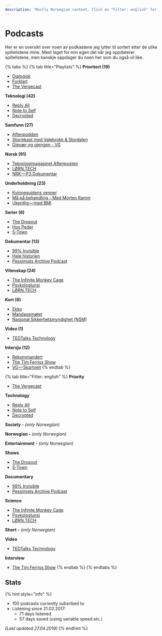 ```yaml
---
description: 'Mostly Norwegian content. Click on "Filter: english" for only english content.'
---
```


# Podcasts

Her er en oversikt over noen av podkastene jeg lytter til sortert etter de ulike spillelistene mine. Mest laget for min egen del når jeg oppdaterer spillelistene, men kanskje oppdager du noen her som du også vil like.

{% tabs %}
{% tab title="Playlists" %}
**Prioritert \(19\)**

* [Dialogisk](https://www.modernemedia.no/dialogisk)
* [Forklart](https://www.aftenposten.no/emne/Forklart)
* [The Vergecast](https://www.theverge.com/the-vergecast)

**Teknologi \(42\)**

* [Reply All](https://gimletmedia.com/shows/reply-all)
* [Note to Self](https://www.wnycstudios.org/shows/notetoself)
* [Decrypted](https://www.bloomberg.com/podcasts/decrypted)

**Samfunn \(27\)**

* [Aftenpodden](https://www.aftenposten.no/podkast#/aftenpodden)
* [Stormkast med Valebrokk & Stordalen](https://podtail.com/no/podcast/stormkast-med-valebrokk-stordalen/)
* [Gievær og gjengen - VG](https://www.vg.no/podcast/giaever-og-joffen/)

**Norsk \(91\)**

* [Teknologimagasinet Aftenposten](https://www.aftenposten.no/tag/Teknologimagasinet)
* [LØRN.TECH](https://lorn.tech/)
* [NRK — P3 Dokumentar](https://p3.no/dokumentar/)

**Underholdning \(23\)**

* [Kvinneguidens venner](https://podtail.com/no/podcast/kvinneguidens-venner/)
* [Må på behandling - Med Morten Ramm](https://podtail.com/no/podcast/ma-pa-behandling-med-morten-ramm/)
* [Ukentlig — med BMI](https://podtail.com/podcast/ukentlig-med-bmi/)

**Serier \(6\)**

* [The Dropout](http://abcradio.com/podcasts/the-dropout/)
* [Hos Peder](https://radio.nrk.no/podkast/hos_peder/nrkno-poddkast-25572-129444-10012018015400)
* [S-Town](https://stownpodcast.org/)

**Dokumentar \(13\)**

* [99% Invisible](https://99percentinvisible.org/)
* [Hele historien](https://www.nrk.no/dokumentar/xl/hele-historien-1.13872591)
* [Pessimists Archive Podcast](https://pessimists.co/)

**Vitenskap \(24\)**

* [The Infinite Monkey Cage](https://www.bbc.co.uk/programmes/b00snr0w/episodes/downloads)
* [Psykologlunsj](https://podtail.com/no/podcast/psykologlunsj/)
* [LØRN.TECH](https://lorn.tech/)

**Kort \(6\)**

* [Ekko](https://radio.nrk.no/podkast/ekko_-_et_aktuelt_samfunnsprogram)
* [Mandagsmøtet](https://www.dn.no/staticprojects/2019/01/mandagsmotet/)
* [Nasjonal Sikkerhetsmyndighet \(NSM\)](https://www.nsm.stat.no/blogg/)

**Video \(1\)**

* [TEDTalks Technology](https://www.ted.com/topics/technology)

**Intervju \(12\)**

* [Rekommandert](http://www.rubicontv.no/radio/25/rekommandert)
* [The Tim Ferriss Show](https://tim.blog/podcast/)
* [VG — Skartveit](https://www.vg.no/podcast/skartveit/)
{% endtab %}

{% tab title="Filter: english" %}
**Priority**

* [The Vergecast](https://www.theverge.com/the-vergecast)

**Technology**

* [Reply All](https://gimletmedia.com/shows/reply-all)
* [Note to Self](https://www.wnycstudios.org/shows/notetoself)
* [Decrypted](https://www.bloomberg.com/podcasts/decrypted)

**Society -** _\(only Norwegian\)_

**Norwegian -** _\(only Norwegian\)_

**Entertainment -** _\(only Norwegian\)_

**Shows**

* [The Dropout](http://abcradio.com/podcasts/the-dropout/)
* [S-Town](https://stownpodcast.org/)

**Documentary**

* [99% Invisible](https://99percentinvisible.org/)
* [Pessimists Archive Podcast](https://pessimists.co/)

**Science**

* [The Infinite Monkey Cage](https://www.bbc.co.uk/programmes/b00snr0w/episodes/downloads)
* [Psykologlunsj](https://podtail.com/no/podcast/psykologlunsj/)
* [LØRN.TECH](https://lorn.tech/)

**Short -** _\(only Norwegian\)_

**Video**

* [TEDTalks Technology](https://www.ted.com/topics/technology)

**Interview**

* [The Tim Ferriss Show](https://tim.blog/podcast/)
{% endtab %}
{% endtabs %}

## Stats

{% hint style="info" %}
* 100 podcasts currently subsribed to
* Listening since 21.02.2017:
  * 71 days listened
  * 57 days saved \(using variable speed etc.\)

_\(Last updated 27.04.2019\)_
{% endhint %}

